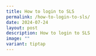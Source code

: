 ```yaml
---
title: How to login to SLS
permalink: /how-to-login-to-sls/
date: 2024-07-24
layout: post
description: How to login to SLS
image: ""
variant: tiptap
---
```

